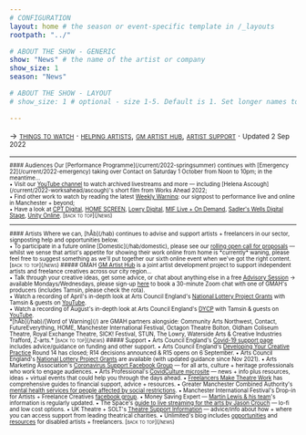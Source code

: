 ```yaml
---
# CONFIGURATION
layout: home # the season or event-specific template in /_layouts
rootpath: "../"

# ABOUT THE SHOW - GENERIC
show: "News" # the name of the artist or company
show_size: 1
season: "News"

# ABOUT THE SHOW - LAYOUT
# show_size: 1 # optional - size 1-5. Default is 1. Set longer names to lower values

---
```

<span style='font-variant: small-caps'>→ [things to watch](/news/#audiences) · [helping artists](/news/#artists), [gm artist hub](/news/#gmah), [artist support](/news/#support)</span> · <small>Updated 2 Sep 2022<small>        
<hr>          
#### Audiences         
Our [Performance Programme](/current/2022-springsummer) continues with [Emergency 22](/current/2022-emergency) taking over Contact on Saturday 1 October from Noon to 10pm; in the meantime…<br>• Visit our <a href="https://youtube.com/c/WordofWarning" target="_blank">YouTube channel</a> to watch archived livestreams and more — including [Helena Ascough](/current/2022-worksahead/ascough)'s short film from Works Ahead 2022;<br>• Find other work to watch by reading the latest <a href="http://wordofwarning.posthaven.com" target="_blank">Weekly Warning</a>: our signpost to performance live and online in Manchester + beyond;<br>• Have a look at <a href="https://cptheatre.co.uk/tag/CPT-Digital" target="_blank">CPT Digital</a>, <a href="https://screen.homemcr.org" target="_blank">HOME SCREEN</a>, <a href="https://thelowry.com/lowry-digital" target="_blank">Lowry Digital</a>, <a href="https://mif.co.uk/live" target="_blank">MIF Live + On Demand</a>, <a href="https://sadlerswells.com/digital-stage" target="_blank">Sadler's Wells Digital Stage</a>, <a href="https://unitytheatreliverpool.co.uk/unity-online" target="_blank">Unity Online</a>.        
<span style='font-variant: small-caps'>[back to top](/news)</span>        
<hr>          
#### Artists         
Where we can, [hÅb](/hab) continues to advise and support artists + freelancers in our sector, signposting help and opportunities below.<br>• To participate in a future online [Domestic](/hab/domestic), please see our <a href="http://domesticmcr.posthaven.com" target="_blank">rolling open call for proposals</a> — whilst we sense that artist's appetite for showing their work online from home is *currently* waning, please feel free to suggest something as we'll put together our sixth online event when we've got the right content.         
<span style='font-variant: small-caps'>[back to top](/news)</span>         
##### GMAH        
<a href="http://gm-artisthub.co.uk" target="_blank">GM Artist Hub</a> is a joint artist development project to support independent artists and freelance creatives across our city region…<br>• Talk through your creative ideas, get some advice, or chat about anything else in a free <a href="https://gm-artisthub.co.uk/advisory-sessions" target="_blank">Advisory Session</a> → available Mondays/Wednesdays, please sign-up <a href="http://app.squarespacescheduling.com/schedule.php?owner=19370486&appointmentType=13786606" target="_blank">here</a> to book a 30-minute Zoom chat with one of GMAH's producers (includes Tamsin, please check the rota).<br>• Watch a recording of April's in-depth look at Arts Council England's <a href="https://artscouncil.org.uk/projectgrants" target="_blank">National Lottery Project Grants</a> with Tamsin & guests on <a href="https://youtu.be/wp43m8d5Cbw" target="_blank">YouTube</a>.<br>• Watch a recording of August's in-depth look at Arts Council England's <a href="https://artscouncil.org.uk/DYCP" target="_blank">DYCP</a> with Tamsin & guests on <a href="https://youtu.be/POWwDg_STRw" target="_blank">YouTube</a>.<br>*[hÅb](/hab)/[Word of Warning](/) are GMAH partners alongside: Community Arts Northwest, Contact, FutureEverything, HOME, Manchester International Festival, Octagon Theatre Bolton, Oldham Coliseum Theatre, Royal Exchange Theatre, SICK! Festival, STUN, The Lowry, Waterside Arts & Creative Industries Trafford, Z-arts.*        
<span style='font-variant: small-caps'>[back to top](/news)</span>        
##### Support         
• Arts Council England's <a href="http://artscouncil.org.uk/covid-19" target="_blank">Covid-19 support page</a> includes advice/guidance on funding and other support.          
• Arts Council England's <a href="http://artscouncil.org.uk/DYCP" target="_blank">Developing Your Creative Practice</a> Round 14 has closed; R14 decisions announced & R15 opens on 6 September.        
• Arts Council England's <a href="http://artscouncil.org.uk/projectgrants" target="_blank">National Lottery Project Grants</a> are available (with updated guidance since Nov 2021).        
• Arts Marketing Association's <a href="http://facebook.com/groups/AMACommunitySupport" target="_blank">Coronavirus Support Facebook Group</a> — for all arts, culture + heritage professionals who work to engage audiences.        
• Arts Professional's <a href="http://www.artsprofessional.co.uk/magazine/covidculture" target="_blank">CovidCulture microsite</a> — news + info plus resources, ideas + virtual events that could help you through the days ahead.          
• <a href="http://www.freelancersmaketheatrework.com/financial-support" target="_blank">Freelancers Make Theatre Work</a> has comprehensive guides to financial support, advice + resources.        
• Greater Manchester Combined Authority's <a href="http://www.greatermanchester-ca.gov.uk/news/new-mental-health-services-for-people-affected-by-social-restrictions" target="_blank">mental health services for people affected by social restrictions</a>.         
• Manchester International Festival's Drop-in for Artists + Freelance Creatives <a href="http://www.facebook.com/groups/mifartistfreelancedropin" target="_blank">facebook group</a>.        
• Money Saving Expert — <a href="http://www.moneysavingexpert.com/news" target="_blank">Martin Lewis & his team</a>'s information is regularly updated.           
• The Space's <a href="http://www.thespace.org/resource/live-streaming-arts-lo-fi-and-low-cost-options" target="_blank">guide to live streaming for the arts by Jason Crouch</a> — lo-fi and low cost options.        
• UK Theatre + SOLT's <a href="http://theatresupport.info" target="_blank">Theatre Support Information</a> — advice/info about how + where you can access support from leading theatrical charities.        
• Unlimited's blog includes <a href="https://weareunlimited.org.uk/blog/?category=resources" target="_blank">opportunities</a> and <a href="https://weareunlimited.org.uk/blog/?category=resources" target="_blank">resources</a> for disabled artists + freelancers.        
<span style='font-variant: small-caps'>[back to top](/news)</span>
